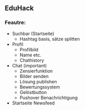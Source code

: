 
<h2>EduHack</h2>
<h3>Feautre:</h3>
<ul>
<li>Suchbar (Startseite) 
  <ul>
    <li>Hashtag basis, sätze splitten</li>
  </ul>
<li>Profil 
  <ul>
    <li>Profilbild</li>
    <li>Name etc.</li>
    <li>Chathistory</li>
  </ul>
</li>
<li>Chat (important)
  <ul>
    <li>Zensierfunktion</li>
    <li>Bilder senden</li>
    <li>Lösung publishen</li>
    <li>Bewertungssystem</li>
    <li>Gelöstbutton</li>
    <li>Pushover Benachrichtigung</li>
  </ul>
</li>
<li>Startseite Newsfeed</li>

</ul>


